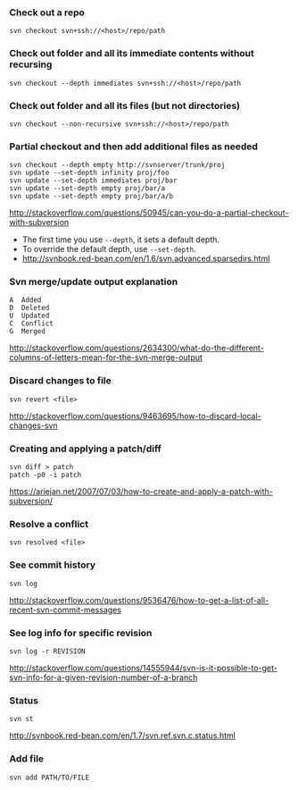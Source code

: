 ### Check out a repo
```
svn checkout svn+ssh://<host>/repo/path
```

### Check out folder and all its immediate contents without recursing
```
svn checkout --depth immediates svn+ssh://<host>/repo/path
```

### Check out folder and all its files (but not directories)
```
svn checkout --non-recursive svn+ssh://<host>/repo/path
```

### Partial checkout and then add additional files as needed
```
svn checkout --depth empty http://svnserver/trunk/proj
svn update --set-depth infinity proj/foo
svn update --set-depth immediates proj/bar
svn update --set-depth empty proj/bar/a
svn update --set-depth empty proj/bar/a/b
```
http://stackoverflow.com/questions/50945/can-you-do-a-partial-checkout-with-subversion

* The first time you use `--depth`, it sets a default depth.
* To override the default depth, use `--set-depth`.
* http://svnbook.red-bean.com/en/1.6/svn.advanced.sparsedirs.html

### Svn merge/update output explanation
```
A  Added
D  Deleted
U  Updated
C  Conflict
G  Merged
```
http://stackoverflow.com/questions/2634300/what-do-the-different-columns-of-letters-mean-for-the-svn-merge-output

### Discard changes to file
```
svn revert <file>
```
http://stackoverflow.com/questions/9463695/how-to-discard-local-changes-svn

### Creating and applying a patch/diff
```
svn diff > patch
patch -p0 -i patch
```
https://ariejan.net/2007/07/03/how-to-create-and-apply-a-patch-with-subversion/

### Resolve a conflict
```
svn resolved <file>
```

### See commit history
```
svn log
```
http://stackoverflow.com/questions/9536476/how-to-get-a-list-of-all-recent-svn-commit-messages

### See log info for specific revision
```
svn log -r REVISION
```
http://stackoverflow.com/questions/14555944/svn-is-it-possible-to-get-svn-info-for-a-given-revision-number-of-a-branch

### Status
```
svn st
```
http://svnbook.red-bean.com/en/1.7/svn.ref.svn.c.status.html

### Add file
```
svn add PATH/TO/FILE
```